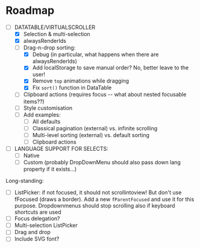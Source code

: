 # Roadmap

- [ ] DATATABLE/VIRTUALSCROLLER
  - [x] Selection & multi-selection
  - [x] alwaysRenderIds
  - [ ] Drag-n-drop sorting:
      - [x] Debug (in particular, what happens when there are alwaysRenderIds)
      - [x] Add localStorage to save manual order? No, better leave to the user!
      - [x] Remove `top` animations while dragging
      - [x] Fix `sort()` function in DataTable

  - [ ] Clipboard actions (requires focus -- what about nested focusable items??)
  - [ ] Style customisation
  - [ ] Add examples:
      - [ ] All defaults
      - [ ] Classical pagination (external) vs. infinite scrolling
      - [ ] Multi-level sorting (external) vs. default sorting
      - [ ] Clipboard actions

- [ ] LANGUAGE SUPPORT FOR SELECTS:
  - [ ] Native
  - [ ] Custom (probably DropDownMenu should also pass down lang property if it exists...)

Long-standing:
- [ ] ListPicker: if not focused, it should not scrollintoview! But don't use fFocused (draws a border). Add a new `fParentFocused` and use it for this purpose. Dropdownmenus should stop scrolling also if keyboard shortcuts are used
- [ ] Focus delegation?
- [ ] Multi-selection ListPicker
- [ ] Drag and drop
- [ ] Include SVG font?
